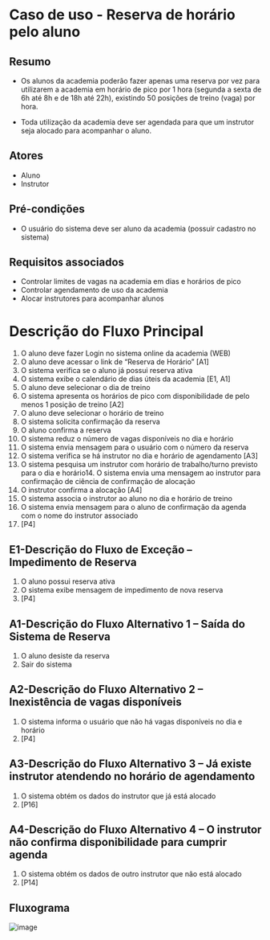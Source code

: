 # Caso de uso - Reserva de horário pelo aluno

## Resumo

- Os alunos da academia poderão fazer apenas uma reserva por vez para utilizarem a academia em horário de pico por 1 hora (segunda a sexta de 6h até 8h e de 18h até 22h), existindo 50 posições
de treino (vaga) por hora. 

- Toda utilização da academia deve ser agendada para que um instrutor seja alocado para acompanhar o aluno.

## Atores

- Aluno
- Instrutor

## Pré-condições

- O usuário do sistema deve ser aluno da academia (possuir cadastro no sistema)

## Requisitos associados
- Controlar limites de vagas na academia em dias e horários de pico
- Controlar agendamento de uso da academia
- Alocar instrutores para acompanhar alunos

# Descrição do Fluxo Principal
1. O aluno deve fazer Login no sistema online da academia (WEB)
2. O aluno deve acessar o link de “Reserva de Horário” [A1]
3. O sistema verifica se o aluno já possui reserva ativa
4. O sistema exibe o calendário de dias úteis da academia [E1, A1]
5. O aluno deve selecionar o dia de treino
6. O sistema apresenta os horários de pico com disponibilidade de pelo menos 1 posição de treino [A2]
7. O aluno deve selecionar o horário de treino
8. O sistema solicita confirmação da reserva
9. O aluno confirma a reserva
10. O sistema reduz o número de vagas disponíveis no dia e horário
11. O sistema envia mensagem para o usuário com o número da reserva
12. O sistema verifica se há instrutor no dia e horário de agendamento [A3]
13. O sistema pesquisa um instrutor com horário de trabalho/turno previsto para o dia e horário14. O sistema envia uma mensagem ao instrutor para confirmação de ciência de confirmação de
alocação
15. O instrutor confirma a alocação [A4]
16. O sistema associa o instrutor ao aluno no dia e horário de treino
17. O sistema envia mensagem para o aluno de confirmação da agenda com o nome do instrutor
associado
18. [P4]

## E1-Descrição do Fluxo de Exceção – Impedimento de Reserva
1. O aluno possui reserva ativa
2. O sistema exibe mensagem de impedimento de nova reserva
3. [P4]

## A1-Descrição do Fluxo Alternativo 1 – Saída do Sistema de Reserva
1. O aluno desiste da reserva
2. Sair do sistema

## A2-Descrição do Fluxo Alternativo 2 – Inexistência de vagas disponíveis
1. O sistema informa o usuário que não há vagas disponíveis no dia e horário
2. [P4]

## A3-Descrição do Fluxo Alternativo 3 – Já existe instrutor atendendo no horário de agendamento
1. O sistema obtém os dados do instrutor que já está alocado
2. [P16]

## A4-Descrição do Fluxo Alternativo 4 – O instrutor não confirma disponibilidade para cumprir agenda
1. O sistema obtém os dados de outro instrutor que não está alocado
2. [P14]

## Fluxograma

![image](https://user-images.githubusercontent.com/62342894/188698579-57444ef8-c24f-4888-b156-8fb3f5b9df8a.png)
